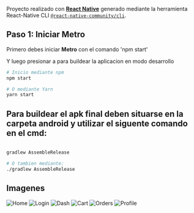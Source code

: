 Proyecto realizado con [**React Native**](https://reactnative.dev) generado mediante la herramienta React-Native CLI [`@react-native-community/cli`](https://github.com/react-native-community/cli).



## Paso 1: Iniciar Metro

Primero debes iniciar **Metro** con el comando 'npm start'

Y luego presionar a para buildear la aplicacion en modo desarrollo

```bash
# Inicio mediante npm
npm start

# O mediante Yarn
yarn start
```
## Para buildear el apk final deben situarse en la carpeta android y utilizar el siguente comando en el cmd:

```bash

gradlew AssembleRelease

# O tambien mediante:
./gradlew AssembleRelease


```

## Imagenes


<img src="https://raw.githubusercontent.com/waskull/calimaturin/main/images/1" alt="Home" />

<img src="https://raw.githubusercontent.com/waskull/calimaturin/main/images/2" alt="Login" />

<img src="https://raw.githubusercontent.com/waskull/calimaturin/main/images/3" alt="Dash" />

<img src="https://raw.githubusercontent.com/waskull/calimaturin/main/images/4" alt="Cart" />

<img src="https://raw.githubusercontent.com/waskull/calimaturin/main/images/5" alt="Orders" />

<img src="https://raw.githubusercontent.com/waskull/calimaturin/main/images/6" alt="Profile" />
